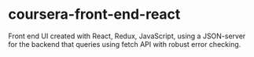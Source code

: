 # coursera-front-end-react
 
Front end UI created with React, Redux, JavaScript, using a JSON-server for the 
backend that queries using fetch API with robust error checking.
